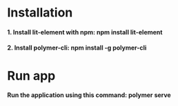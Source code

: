 <h1>Installation</h1>
<h4> 1. Install lit-element with npm: npm install lit-element</h4>
<h4> 2. Install polymer-cli: npm install -g polymer-cli</h4>

<h1> Run app </h1>
<h4> Run the application using this command: polymer serve</h4>

